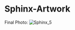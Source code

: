# Sphinx-Artwork

Final Photo:
![Sphinx_5](https://github.com/user-attachments/assets/66e66db3-123c-4ff1-8d4a-f6d23cadd513)
